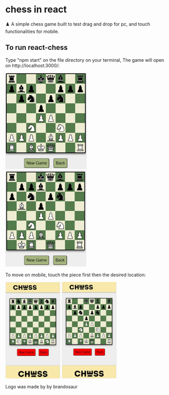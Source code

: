 # chess in react 
♟️ A simple chess game built to test drag and drop for pc, and touch functionalities for mobile.

## To run react-chess
Type "npm start" on the file directory on your terminal, The game will open on http://localhost:3000/:

<img src="preview images/chess_1.JPG" height="300" />

<img src="preview images/chess_2.JPG" height="300" />

To move on mobile, touch the piece first then the desired location:

<img src="preview images/chess_3.JPG" height="300"/>

<img src="preview images/chess_4.JPG" height="300"/>

Logo was made by by brandosaur 

